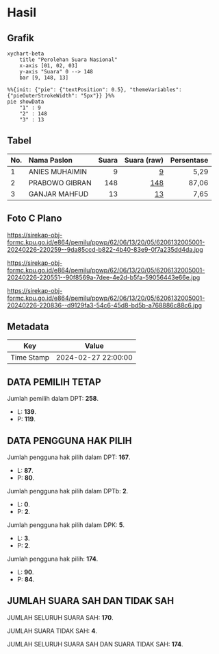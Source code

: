 # Hasil

## Grafik

```mermaid
xychart-beta
    title "Perolehan Suara Nasional"
    x-axis [01, 02, 03]
    y-axis "Suara" 0 --> 148
    bar [9, 148, 13]
```

```mermaid
%%{init: {"pie": {"textPosition": 0.5}, "themeVariables": {"pieOuterStrokeWidth": "5px"}} }%%
pie showData
    "1" : 9
    "2" : 148
    "3" : 13
```

## Tabel

| No. | Nama Paslon    | Suara | Suara (raw) | Persentase |
|:--- |:-------------- | -----:| -----------:| ----------:|
| 1   | ANIES MUHAIMIN | 9     | [9][p-1]    | 5,29       |
| 2   | PRABOWO GIBRAN | 148   | [148][p-2]  | 87,06      |
| 3   | GANJAR MAHFUD  | 13    | [13][p-3]   | 7,65       |


[p-1]: https://github.com/gigit-pemilu/pemilu-2024/blob/main/pilpres/hitung-suara/sub/62-kalimantan-tengah/sub/06-katingan/sub/13-bukit-raya/sub/2005-rantau-pandan/sub/001-tps/sub/paslon-1.txt
[p-2]: https://github.com/gigit-pemilu/pemilu-2024/blob/main/pilpres/hitung-suara/sub/62-kalimantan-tengah/sub/06-katingan/sub/13-bukit-raya/sub/2005-rantau-pandan/sub/001-tps/sub/paslon-2.txt
[p-3]: https://github.com/gigit-pemilu/pemilu-2024/blob/main/pilpres/hitung-suara/sub/62-kalimantan-tengah/sub/06-katingan/sub/13-bukit-raya/sub/2005-rantau-pandan/sub/001-tps/sub/paslon-3.txt

## Foto C Plano

https://sirekap-obj-formc.kpu.go.id/e864/pemilu/ppwp/62/06/13/20/05/6206132005001-20240226-220259--9da85ccd-b822-4b40-83e9-0f7a235dd4da.jpg

https://sirekap-obj-formc.kpu.go.id/e864/pemilu/ppwp/62/06/13/20/05/6206132005001-20240226-220551--90f8569a-7dee-4e2d-b5fa-59056443e66e.jpg

https://sirekap-obj-formc.kpu.go.id/e864/pemilu/ppwp/62/06/13/20/05/6206132005001-20240226-220836--d9129fa3-54c6-45d8-bd5b-a768886c88c6.jpg


## Metadata

| Key        | Value               |
| ---------- | ------------------- |
| Time Stamp | 2024-02-27 22:00:00 |


## DATA PEMILIH TETAP

Jumlah pemilih dalam DPT: **258**.
 * L: **139**.
 * P: **119**.

## DATA PENGGUNA HAK PILIH

Jumlah pengguna hak pilih dalam DPT: **167**.
 * L: **87**.
 * P: **80**.

Jumlah pengguna hak pilih dalam DPTb: **2**.
 * L: **0**.
 * P: **2**.

Jumlah pengguna hak pilih dalam DPK: **5**.
 * L: **3**.
 * P: **2**.

Jumlah pengguna hak pilih: **174**.
 * L: **90**.
 * P: **84**.

## JUMLAH SUARA SAH DAN TIDAK SAH

JUMLAH SELURUH SUARA SAH: **170**.

JUMLAH SUARA TIDAK SAH: **4**.

JUMLAH SELURUH SUARA SAH DAN SUARA TIDAK SAH: **174**.


